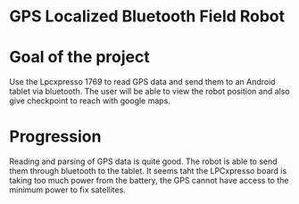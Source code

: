 # GPS Localized Bluetooth Field Robot

# Goal of the project 

Use the Lpcxpresso 1769 to read GPS data and send them to an Android tablet via bluetooth. 
The user will be able to view the robot position and also give checkpoint to reach with google maps.

# Progression

Reading and parsing of GPS data is quite good.
The robot is able to send them through bluetooth to the tablet.
It seems taht the LPCxpresso board is taking too much power from the battery, the GPS cannot have access to the minimum power to fix satellites.

